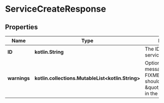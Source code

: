 
# ServiceCreateResponse

## Properties
Name | Type | Description | Notes
------------ | ------------- | ------------- | -------------
**ID** | **kotlin.String** | The ID of the created service. |  [optional]
**warnings** | **kotlin.collections.MutableList&lt;kotlin.String&gt;** | Optional warning message.  FIXME(thaJeztah): this should have \&quot;omitempty\&quot; in the generated type.  |  [optional]



